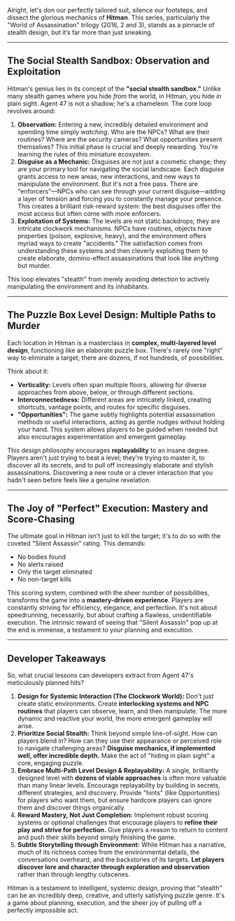 Alright, let's don our perfectly tailored suit, silence our footsteps, and dissect the glorious mechanics of **Hitman**. This series, particularly the "World of Assassination" trilogy (2016, 2 and 3), stands as a pinnacle of stealth design, but it’s far more than just sneaking.

---

## The Social Stealth Sandbox: Observation and Exploitation

Hitman's genius lies in its concept of the **"social stealth sandbox."** Unlike many stealth games where you hide *from* the world, in Hitman, you hide *in* plain sight. Agent 47 is not a shadow; he's a chameleon. The core loop revolves around:

1.  **Observation:** Entering a new, incredibly detailed environment and spending time simply *watching*. Who are the NPCs? What are their routines? Where are the security cameras? What opportunities present themselves? This initial phase is crucial and deeply rewarding. You're learning the rules of this miniature ecosystem.
2.  **Disguise as a Mechanic:** Disguises are not just a cosmetic change; they are your primary tool for navigating the social landscape. Each disguise grants access to new areas, new interactions, and new ways to manipulate the environment. But it's not a free pass. There are "enforcers"—NPCs who can see through your current disguise—adding a layer of tension and forcing you to constantly manage your presence. This creates a brilliant risk-reward system: the best disguises offer the most access but often come with more enforcers.
3.  **Exploitation of Systems:** The levels are not static backdrops; they are intricate clockwork mechanisms. NPCs have routines, objects have properties (poison, explosive, heavy), and the environment offers myriad ways to create "accidents." The satisfaction comes from understanding these systems and then cleverly exploiting them to create elaborate, domino-effect assassinations that look like anything but murder.

This loop elevates "stealth" from merely avoiding detection to actively manipulating the environment and its inhabitants.

---

## The Puzzle Box Level Design: Multiple Paths to Murder

Each location in Hitman is a masterclass in **complex, multi-layered level design**, functioning like an elaborate puzzle box. There's rarely one "right" way to eliminate a target; there are dozens, if not hundreds, of possibilities.

Think about it:
* **Verticality:** Levels often span multiple floors, allowing for diverse approaches from above, below, or through different sections.
* **Interconnectedness:** Different areas are intricately linked, creating shortcuts, vantage points, and routes for specific disguises.
* **"Opportunities":** The game subtly highlights potential assassination methods or useful interactions, acting as gentle nudges without holding your hand. This system allows players to be guided when needed but also encourages experimentation and emergent gameplay.

This design philosophy encourages **replayability** to an insane degree. Players aren't just trying to beat a level; they're trying to master it, to discover all its secrets, and to pull off increasingly elaborate and stylish assassinations. Discovering a new route or a clever interaction that you hadn't seen before feels like a genuine revelation.

---

## The Joy of "Perfect" Execution: Mastery and Score-Chasing

The ultimate goal in Hitman isn't just to kill the target; it's to do so with the coveted "Silent Assassin" rating. This demands:
* No bodies found
* No alerts raised
* Only the target eliminated
* No non-target kills

This scoring system, combined with the sheer number of possibilities, transforms the game into a **mastery-driven experience**. Players are constantly striving for efficiency, elegance, and perfection. It's not about speedrunning, necessarily, but about crafting a flawless, unidentifiable execution. The intrinsic reward of seeing that "Silent Assassin" pop up at the end is immense, a testament to your planning and execution.

---

## Developer Takeaways

So, what crucial lessons can developers extract from Agent 47's meticulously planned hits?

1.  **Design for Systemic Interaction (The Clockwork World):** Don't just create static environments. Create **interlocking systems and NPC routines** that players can observe, learn, and then manipulate. The more dynamic and reactive your world, the more emergent gameplay will arise.
2.  **Prioritize Social Stealth:** Think beyond simple line-of-sight. How can players blend in? How can they use their appearance or perceived role to navigate challenging areas? **Disguise mechanics, if implemented well, offer incredible depth.** Make the act of "hiding in plain sight" a core, engaging puzzle.
3.  **Embrace Multi-Path Level Design & Replayability:** A single, brilliantly designed level with **dozens of viable approaches** is often more valuable than many linear levels. Encourage replayability by building in secrets, different strategies, and discovery. Provide "hints" (like Opportunities) for players who want them, but ensure hardcore players can ignore them and discover things organically.
4.  **Reward Mastery, Not Just Completion:** Implement robust scoring systems or optional challenges that encourage players to **refine their play and strive for perfection.** Give players a reason to return to content and push their skills beyond simply finishing the game.
5.  **Subtle Storytelling through Environment:** While Hitman has a narrative, much of its richness comes from the environmental details, the conversations overheard, and the backstories of its targets. **Let players discover lore and character through exploration and observation** rather than through lengthy cutscenes.

Hitman is a testament to intelligent, systemic design, proving that "stealth" can be an incredibly deep, creative, and utterly satisfying puzzle genre. It's a game about planning, execution, and the sheer joy of pulling off a perfectly impossible act.
